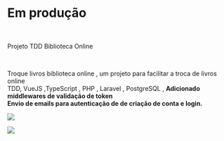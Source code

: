 <h1> Em produção</h1>
</br>
<p>Projeto TDD Biblioteca Online</p>
</br>
<p>Troque livros biblioteca online , um projeto para facilitar a troca de livros online </br>
TDD, VueJS ,TypeScript , PHP , Laravel , PostgreSQL , 
<strong>Adicionado middlewares de validação de token</br>
Envio de emails para autenticação de de criação de conta e login.
</strong>


</p>
<img src="https://github.com/waltereidi/bibliotecaonline/assets/6370415/b2faaa27-7ccb-4f8c-8ffb-566c2049df6c"></img>


<img src="https://github.com/waltereidi/bibliotecaonline/assets/6370415/fefe98e1-9667-4ba7-91a3-f608af3a0605"></img>
